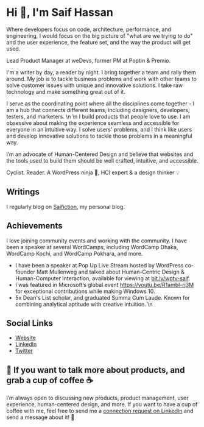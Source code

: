 # Hi 👋, I'm Saif Hassan 

Where developers focus on code, architecture, performance, and engineering, I would focus on the big picture of "what are we trying to do" and the user experience, the feature set, and the way the product will get used.

Lead Product Manager at weDevs, former PM at Poptin & Premio.

I'm a writer by day, a reader by night. I bring together a team and rally them around. My job is to tackle business problems and work with other teams to solve customer issues with unique and innovative solutions. I take raw technology and make something great out of it.

I serve as the coordinating point where all the disciplines come together - I am a hub that connects different teams, including designers, developers, testers, and marketers. \n  \n I build products that people love to use. I am obsessive about making the experience seamless and accessible for everyone in an intuitive way. I solve users' problems, and I think like users and develop innovative solutions to tackle those problems in a meaningful way.

I’m an advocate of Human-Centered Design and believe that websites and the tools used to build them should be well crafted, intuitive, and accessible.

Cyclist. Reader. A WordPress ninja 🥷, HCI expert & a design thinker 💡

## Writings

I regularly blog on [Saifiction](https://saifhassan.info), my personal blog.

## Achievements

I love joining community events and working with the community. I have been a speaker at several WordCamps, including WordCamp Dhaka, WordCamp Kochi, and WordCamp Pokhara, and more.

* I have been a speaker at Pop Up Live Stream hosted by WordPress co-founder Matt Mullenweg and talked about Human-Centric Design & Human-Computer Interaction, available for viewing at [bit.ly/wptv-saif](http://bit.ly/wptv-saif).
* I was featured in Microsoft’s global event <https://youtu.be/R1ambl-rj3M> for exceptional contributions while making Windows 10.
* 5x Dean's List scholar, and graduated Summa Cum Laude. Known for combining analytical aptitude with creative intuition. \n 

## Social Links

* [Website](https://saifhassan.info)  
* [LinkedIn](https://linkedin.com/in/saiftheboss7)
* [Twitter](https://twitter.com/saiftheboss7)

## 📅 If you want to talk more about products, and grab a cup of coffee ☕️

I’m always open to discussing new products, product management, user experience, human-centered design, and more. If you want to have a cup of coffee with me, feel free to send me a [connection request on LinkedIn](https://linkedin.com/in/saiftheboss7) and send a message about it! 🙌
